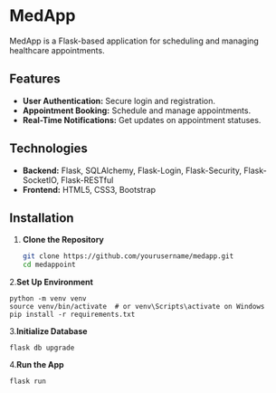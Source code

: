 # MedApp

MedApp is a Flask-based application for scheduling and managing healthcare appointments.

## Features

- **User Authentication:** Secure login and registration.
- **Appointment Booking:** Schedule and manage appointments.
- **Real-Time Notifications:** Get updates on appointment statuses.


## Technologies

- **Backend:** Flask, SQLAlchemy, Flask-Login, Flask-Security, Flask-SocketIO, Flask-RESTful
- **Frontend:** HTML5, CSS3, Bootstrap

## Installation

1. **Clone the Repository**

    ```bash
   git clone https://github.com/yourusername/medapp.git
   cd medappoint
2.**Set Up Environment**
     
    python -m venv venv
    source venv/bin/activate  # or venv\Scripts\activate on Windows
    pip install -r requirements.txt
    
3.**Initialize Database**
    
    flask db upgrade

4.**Run the App**
    
    flask run



